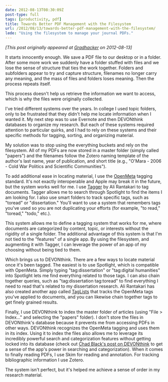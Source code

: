 ```yaml
---
date: 2012-08-13T08:30:09Z
post-type: full
tags: [productivity, pdf]
title: Towards Better PDF Management with the Filesystem
url: /2012/08/13/towards-better-pdf-management-with-the-filesystem/
lede: "Using the filesystem to manage your journal PDFs."
---
```


*[This post originally appeared at [Gradhacker](http://www.gradhacker.org/2012/08/13/towards-better-pdf-management-with-the-filesystem/) on 2012-08-13]*

It starts innocently enough. We save a PDF file to our desktop or in a folder. After some more work we suddenly have a folder stuffed with files and we lose the sense of structure that ties the work together. Folders and subfolders appear to try and capture structure, filenames no longer carry any meaning, and the mass of files and folders loses meaning. Then the process repeats itself.

This process doesn't help us retrieve the information we want to access, which is why the files were originally collected.

I've tried different systems over the years. In college I used topic folders, only to be frustrated that they didn't help me locate information when I wanted it. My next step was to use Evernote and then DEVONthink databases to organize my research. But each of these systems required attention to particular quirks, and I had to rely on these systems and their specific methods for tagging, sorting, and organizing material.

My solution was to stop using the everything buckets and rely on the filesystem. All of my PDFs are now stored in a master folder (simply called "papers") and the filenames follow the Zotero naming template of the author's last name, year of publication, and short title (e.g., "O'Mara - 2006 - Cold War Politics and Scientific Communities").

To add additional ease in locating material, I use the [OpenMeta](http://code.google.com/p/openmeta/) tagging standard. It's not exactly interoperable and Apple may break it in the future, but the system works well for me. I use [Tagger](http://hasseg.org/tagger/) by Ali Rantakari to tag documents. Tagger allows me to search through Spotlight to find the items I am looking for. I also use smart folders to track specific tags, such as "toread" or "dissertation." You'll want to use a system that remembers tags you've used so you are not duplicating your efforts (for example, "to read," "toread," "todo," etc.).

This system allows me to define a tagging system that works for me, where documents are categorized by content, topic, or interests without the rigidity of a single folder. The additional advantage of this system is that I'm not tied to the "features" of a single app. By using the filesystem, and augmenting it with Tagger, I can leverage the power of an app of my choosing without being tied to them.

Which brings us to DEVONthink. There are a few ways to locate material once it's been tagged. The easiest is to use Spotlight, which is compatible with OpenMeta. Simply typing "tag:dissertation" or "tag:digital humanities" into Spotlight lets me find everything related to those tags. I can also chain together queries, such as "tag:dissertation tag:toread" to find everything I need to read that's related to my dissertation research. Ali Rantakari has also created another app called [TagLists](http://hasseg.org/tagLists/) that tracks the OpenMeta tags you've applied to documents, and you can likewise chain together tags to get finely grained results.

Finally, I use DEVONthink to index the master folder of articles (using "File > Index..." and selecting the "papers" folder). I don't store the files in DEVONthink's database because it prevents me from accessing PDFs in other ways. DEVONthink recognizes the OpenMeta tagging and uses them in its index. Using it to index the files also allows me to leverage its incredibly powerful search and categorization features without getting locked into its database (check out [Chad Black's post on DEVONthink](http://parezcoydigo.wordpress.com/2008/12/18/posts-on-devonthink/) to get a sense of the app's power in searching and categorization). When it comes to finally reading PDFs, I use Skim for reading and annotation. For tracking bibliographic information I use Zotero.

The system isn't perfect, but it's helped me achieve a sense of order in my research material.
